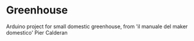 # Greenhouse
Arduino project for small domestic greenhouse, from 'il manuale del maker domestico' Pier Calderan
